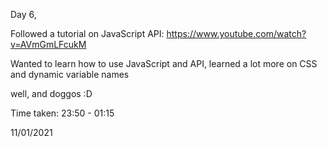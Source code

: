 Day 6,

Followed a tutorial on JavaScript API: https://www.youtube.com/watch?v=AVmGmLFcukM

Wanted to learn how to use JavaScript and API, learned a lot more on CSS and dynamic variable names

well, and doggos :D

Time taken: 23:50 - 01:15

11/01/2021